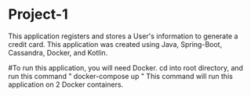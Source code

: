# Project-1
This application registers and stores a User's information to generate a credit card. 
This application was created using Java, Spring-Boot, Cassandra, Docker, and Kotlin.

#To run this application, you will need Docker.
cd into root directory, and run this command " docker-compose up " This command will run this application on 2 Docker containers.
